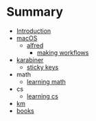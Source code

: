 # Summary

* [Introduction][1]
* [macOS][2]
	* [alfred][3]
		* [making workflows][4]
* [karabiner][5]
	* [sticky keys][6]
* math
	* [learning math][7]
* cs
	* [learning cs][8]
* [km][9]
* [books][10]

[1]:	readme.md
[2]:	./macOS/macOS.md
[3]:	./macOS/alfred/Alfred.md
[4]:	./macOS/alfred/making-workflows.md
[5]:	./karabiner/Karabiner.md
[6]:	./karabiner/sticky-keys.md
[7]:	./math/learning-math.md
[8]:	./cs/learning-cs.md
[9]:	./km/km.md
[10]:	./books/Books.md